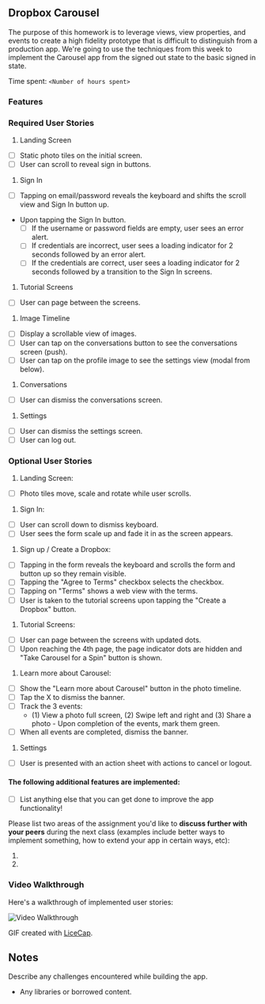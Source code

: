 ## Dropbox Carousel

The purpose of this homework is to leverage views, view properties, and events to create a high fidelity prototype that is difficult to distinguish from a production app. We're going to use the techniques from this week to implement the Carousel app from the signed out state to the basic signed in state.

Time spent: `<Number of hours spent>`

### Features

### Required User Stories

1. Landing Screen
  - [ ] Static photo tiles on the initial screen.
  - [ ] User can scroll to reveal sign in buttons.
1. Sign In
  - [ ] Tapping on email/password reveals the keyboard and shifts the scroll view and Sign In button up.
  - Upon tapping the Sign In button.
     - [ ] If the username or password fields are empty, user sees an error alert.
     - [ ] If credentials are incorrect, user sees a loading indicator for 2 seconds followed by an error alert.
     - [ ] If the credentials are correct, user sees a loading indicator for 2 seconds followed by a transition to the Sign In screens.
1. Tutorial Screens
  - [ ] User can page between the screens.
1. Image Timeline
  - [ ] Display a scrollable view of images.
  - [ ] User can tap on the conversations button to see the conversations screen (push).
  - [ ] User can tap on the profile image to see the settings view (modal from below).
1. Conversations
  - [ ] User can dismiss the conversations screen.
1. Settings
  - [ ] User can dismiss the settings screen.
  - [ ] User can log out.

### Optional User Stories

1. Landing Screen:  
  - [ ] Photo tiles move, scale and rotate while user scrolls.
1. Sign In:
  - [ ] User can scroll down to dismiss keyboard.
  - [ ] User sees the form scale up and fade it in as the screen appears.
1. Sign up / Create a Dropbox:
  - [ ] Tapping in the form reveals the keyboard and scrolls the form and button up so they remain visible.
  - [ ] Tapping the "Agree to Terms" checkbox selects the checkbox.
  - [ ] Tapping on "Terms" shows a web view with the terms.
  - [ ] User is taken to the tutorial screens upon tapping the "Create a Dropbox" button.
1. Tutorial Screens:
  - [ ] User can page between the screens with updated dots.
  - [ ] Upon reaching the 4th page, the page indicator dots are hidden and "Take Carousel for a Spin" button is shown.
1. Learn more about Carousel:
  - [ ] Show the "Learn more about Carousel" button in the photo timeline.
  - [ ] Tap the X to dismiss the banner.
  - [ ] Track the 3 events:
     - (1) View a photo full screen, (2) Swipe left and right and (3) Share a photo  - Upon completion of the events, mark them green.
  - [ ] When all events are completed, dismiss the banner.
1. Settings
  - [ ] User is presented with an action sheet with actions to cancel or logout.


#### The following **additional** features are implemented:

- [ ] List anything else that you can get done to improve the app functionality!

Please list two areas of the assignment you'd like to **discuss further with your peers** during the next class (examples include better ways to implement something, how to extend your app in certain ways, etc):

1. 
2. 

### Video Walkthrough 

Here's a walkthrough of implemented user stories:

<img src='http://i.imgur.com/link/to/your/gif/file.gif' title='Video Walkthrough' width='' alt='Video Walkthrough' />

GIF created with [LiceCap](http://www.cockos.com/licecap/).

## Notes

Describe any challenges encountered while building the app.

* Any libraries or borrowed content.